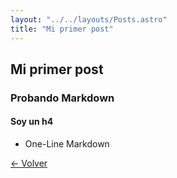 ```yaml
---
layout: "../../layouts/Posts.astro"
title: "Mi primer post"
---
```

## Mi primer post

### Probando Markdown

#### Soy un h4

- One-Line Markdown

[&larr; Volver](/posts)
